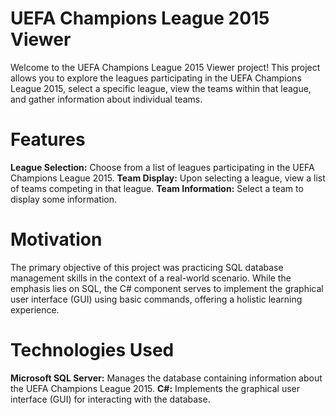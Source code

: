 # UEFA Champions League 2015 Viewer
Welcome to the UEFA Champions League 2015 Viewer project! This project allows you to explore the leagues participating in the UEFA Champions League 2015, select a specific league, view the teams within that league, and gather information about individual teams.

# Features
**League Selection:** Choose from a list of leagues participating in the UEFA Champions League 2015.
**Team Display:** Upon selecting a league, view a list of teams competing in that league.
**Team Information:** Select a team to display some information.
# Motivation
The primary objective of this project was practicing SQL database management skills in the context of a real-world scenario. While the emphasis lies on SQL, the C# component serves to implement the graphical user interface (GUI) using basic commands, offering a holistic learning experience.

# Technologies Used
**Microsoft SQL Server:** Manages the database containing information about the UEFA Champions League 2015.
**C#:** Implements the graphical user interface (GUI) for interacting with the database.
